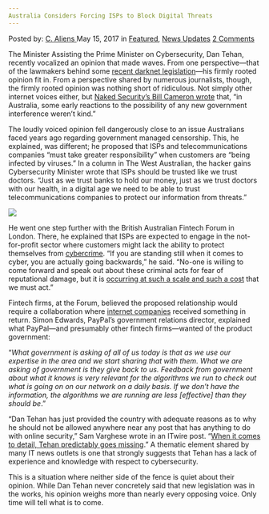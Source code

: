 ```yaml
---
Australia Considers Forcing ISPs to Block Digital Threats
---
```

<article class="post-listing post-19883 post type-post status-publish format-standard has-post-thumbnail hentry  tag-australia tag-block tag-considers tag-digital tag-forcing tag-isps tag-threats">
    <div class="post-inner">
        <span>Posted by: <a href="https://www.deepdotweb.com/author/caliens/" title="">C. Aliens </a></span>
    <span>May 15, 2017</span>
    <span>in <a href="https://www.deepdotweb.com/category/deepdot-news/" rel="category tag">Featured</a>, <a href="https://www.deepdotweb.com/category/news-updates/" rel="category tag">News Updates</a></span>
    <span><a href="https://www.deepdotweb.com/2017/05/15/australia-considers-forcing-isps-block-digital-threats/#comments">2 Comments</a></span>
    </p>
    <div class="clear"></div>
    <div class="entry">
    <p>The Minister Assisting the Prime Minister on Cybersecurity, Dan Tehan, recently vocalized an opinion that made waves. From one perspective—that of the lawmakers behind some <a href="https://www.deepdotweb.com/2017/04/27/australian-border-force-increase-darknet-presence/">recent darknet legislation</a>—his firmly rooted opinion fit in. From a perspective shared by numerous journalists, though, the firmly rooted opinion was nothing short of ridiculous. Not simply other internet voices either, but <a href="http://www.afr.com/technology/cyber-security-minister-says-firms-need-to-tell-customers-more-about-threats-20170422-gvqbl7">Naked Security’s Bill Cameron wrote</a> that, “in Australia, some early reactions to the possibility of any new government interference weren’t kind.”</p>
    <p>The loudly voiced opinion fell dangerously close to an issue Australians faced years ago regarding government managed censorship. This, he explained, was different; he proposed that ISPs and telecommunications companies “must take greater responsibility” when customers are “being infected by viruses.” In a column in The West Australian, the hacker gains Cybersecurity Minister wrote that ISPs should be trusted like we trust doctors. “Just as we trust banks to hold our money, just as we trust doctors with our health, in a digital age we need to be able to trust telecommunications companies to protect our information from threats.”</p>
    <p><img class="wp-image-19895 aligncenter" src="https://www.deepdotweb.com/wp-content/uploads/2017/05/word-image-61.jpeg" srcset="https://www.deepdotweb.com/wp-content/uploads/2017/05/word-image-61.jpeg 800w, https://www.deepdotweb.com/wp-content/uploads/2017/05/word-image-61-300x225.jpeg 300w" sizes="(max-width: 800px) 100vw, 800px" /></p>
    <p>He went one step further with the British Australian Fintech Forum in London. There, he explained that ISPs are expected to engage in the not-for-profit sector where customers might lack the ability to protect themselves from <a href="https://www.deepdotweb.com/tag/cybercrime">cybercrime</a>. &#8220;If you are standing still when it comes to cyber, you are actually going backwards,&#8221; he said. &#8220;No-one is willing to come forward and speak out about these criminal acts for fear of reputational damage, but it is <a href="http://www.afr.com/technology/cyber-security-minister-says-firms-need-to-tell-customers-more-about-threats-20170422-gvqbl7">occurring at such a scale and such a cost</a> that we must act.&#8221;</p>
    <p>Fintech firms, at the Forum, believed the proposed relationship would require a collaboration where <a href="https://www.deepdotweb.com/tag/web/">internet companies</a> received something in return. Simon Edwards, PayPal’s government relations director, explained what PayPal—and presumably other fintech firms—wanted of the product government:</p>
    <p>&#8220;<em>What government is asking of all of us today is that as we use our expertise in the area and we start sharing that with them. What we are asking of government is they give back to us. Feedback from government about what it knows is very relevant for the algorithms we run to check out what is going on on our network on a daily basis. If we don&#8217;t have the information, the algorithms we are running are less [effective] than they should be</em>.&#8221;</p>
    <p>“Dan Tehan has just provided the country with adequate reasons as to why he should not be allowed anywhere near any post that has anything to do with online security,” Sam Varghese wrote in an ITwire post. “<a href="http://www.itwire.com/open-sauce/77762-why-dan-tehan-should-have-nothing-to-do-with-cyber-security.html">When it comes to detail, Tehan predictably goes missing</a>.” A thematic element shared by many IT news outlets is one that strongly suggests that Tehan has a lack of experience and knowledge with respect to cybersecurity.</p>
    <p>This is a situation where neither side of the fence is quiet about their opinion. While Dan Tehan never concretely said that new legislation was in the works, his opinion weighs more than nearly every opposing voice. Only time will tell what is to come.</p>
    </div>
    <span style="display:none"><a href="https://www.deepdotweb.com/tag/australia/" rel="tag">australia</a> <a href="https://www.deepdotweb.com/tag/block/" rel="tag">block</a> <a href="https://www.deepdotweb.com/tag/considers/" rel="tag">considers</a> <a href="https://www.deepdotweb.com/tag/digital/" rel="tag">digital</a> <a href="https://www.deepdotweb.com/tag/forcing/" rel="tag">forcing</a> <a href="https://www.deepdotweb.com/tag/isps/" rel="tag">isps</a> <a href="https://www.deepdotweb.com/tag/threats/" rel="tag">threats</a></span> <span style="display:none" class="updated">2017-05-15</span>
    <div style="display:none" class="vcard author" itemprop="author" itemscope itemtype="http://schema.org/Person"><strong class="fn" itemprop="name"><a href="https://www.deepdotweb.com/author/caliens/" title="Posts by C. Aliens" rel="author">C. Aliens</a></strong></div>
    </div>
</article>

